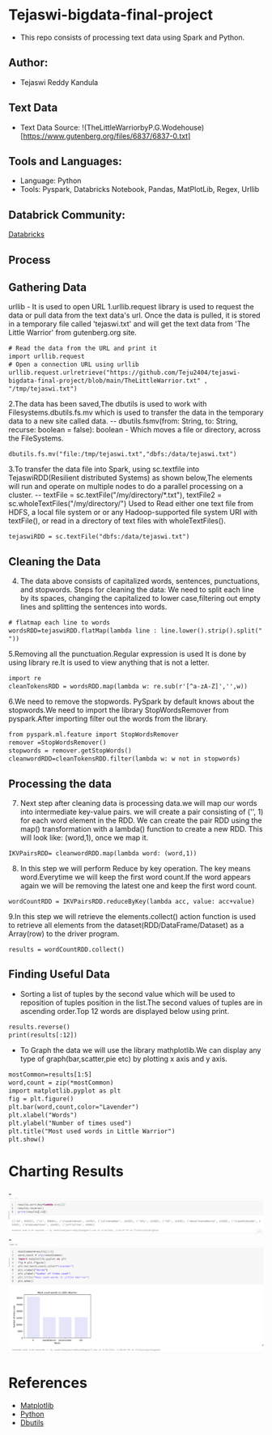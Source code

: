 # Tejaswi-bigdata-final-project
- This repo consists of processing text data using Spark and Python.

## Author:
- Tejaswi Reddy Kandula 

## Text Data
- Text Data Source: !(TheLittleWarriorbyP.G.Wodehouse)[https://www.gutenberg.org/files/6837/6837-0.txt]

## Tools and Languages:
- Language: Python
- Tools: Pyspark, Databricks Notebook, Pandas, MatPlotLib, Regex, Urllib

## Databrick Community:
[Databricks](https://community.cloud.databricks.com/?o=738325624314186#notebook/123542383545008/command/900976778029719)

## Process
## Gathering Data
urllib - It is used to open URL
1.urllib.request library is used to request the data or pull data from the text data's url. Once the data is pulled, it is stored in a temporary file called 'tejaswi.txt' and will get the text data from 'The Little Warrior' from gutenberg.org site.
```
# Read the data from the URL and print it
import urllib.request
# Open a connection URL using urllib
urllib.request.urlretrieve("https://github.com/Teju2404/tejaswi-bigdata-final-project/blob/main/TheLittleWarrior.txt" , "/tmp/tejaswi.txt")
```
2.The data has been saved,The dbutils is used to work with Filesystems.dbutils.fs.mv which is used to transfer the data in the temporary data to a new site called data.
-- dbutils.fsmv(from: String, to: String, recurse: boolean = false): boolean - Which moves a file or directory, across the FileSystems.
```
dbutils.fs.mv("file:/tmp/tejaswi.txt","dbfs:/data/tejaswi.txt")
```
3.To transfer the data file into Spark, using sc.textfile into TejaswiRDD(Resilient distributed Systems) as shown below,The elements will run and operate on multiple nodes to do a parallel processing on a cluster.
--  textFile = sc.textFile("/my/directory/*.txt"),
    textFile2 = sc.wholeTextFiles("/my/directory/")
Used to Read either one text file from HDFS, a local file system or or any Hadoop-supported file system URI with textFile(), or read in a directory of text files with      wholeTextFiles().
```
tejaswiRDD = sc.textFile("dbfs:/data/tejaswi.txt")
```
## Cleaning the Data

4. The data above consists of capitalized words, sentences, punctuations, and stopwords.
Steps for cleaning the data:
We need to split each line by its spaces, changing the capitalized to lower case,filtering out empty lines and splitting the sentences into words.
```
# flatmap each line to words
wordsRDD=tejaswiRDD.flatMap(lambda line : line.lower().strip().split(" "))
```
5.Removing all the punctuation.Regular expression is used It is done by using library re.It is used to view anything that is not a letter.
```
import re
cleanTokensRDD = wordsRDD.map(lambda w: re.sub(r'[^a-zA-Z]','',w))
```
6.We need to remove the stopwords. PySpark by default knows about the stopwords.We need to import the library StopWordsRemover from pyspark.After importing filter out the words from the library.
```
from pyspark.ml.feature import StopWordsRemover
remover =StopWordsRemover()
stopwords = remover.getStopWords()
cleanwordRDD=cleanTokensRDD.filter(lambda w: w not in stopwords)
```
## Processing the data

7. Next step after cleaning data is processing data.we will map our words into intermediate key-value pairs. we will create a pair consisting of ('<word>', 1) for each word element in the RDD. We can create the pair RDD using the map() transformation with a lambda() function to create a new RDD.
This will look like: (word,1), once we map it.

```
IKVPairsRDD= cleanwordRDD.map(lambda word: (word,1))
```
8. In this step we will perform Reduce by key operation. The key means word.Everytime we will keep the first word count.If the word appears again we will be removing the latest one and keep the first word count.
```
wordCountRDD = IKVPairsRDD.reduceByKey(lambda acc, value: acc+value)
```
9.In this step we will retrieve the elements.collect() action function is used to retrieve all elements from the dataset(RDD/DataFrame/Dataset) as a Array(row) to the driver program.
```
results = wordCountRDD.collect()
```
## Finding Useful Data
- Sorting a list of tuples by the second value which will be used to reposition of tuples position in the list.The second values of tuples are in ascending order.Top 12 words are displayed below using print.

```results.sort(key=lambda x:x[1])
results.reverse()
print(results[:12])
```
- To Graph the data we will use the library mathplotlib.We can display any type of graph(bar,scatter,pie etc) by plotting x axis and y axis.
```
mostCommon=results[1:5]
word,count = zip(*mostCommon)
import matplotlib.pyplot as plt
fig = plt.figure()
plt.bar(word,count,color="Lavender")
plt.xlabel("Words")
plt.ylabel("Number of times used")
plt.title("Most used words in Little Warrior")
plt.show()
```
# Charting Results
-![Sorting](https://github.com/Teju2404/tejaswi-bigdata-final-project/blob/main/sort.PNG)
-![Results](https://github.com/Teju2404/tejaswi-bigdata-final-project/blob/main/results.PNG)

# References
- [Matplotlib](https://dzone.com/articles/types-of-matplotlib-in-python)
- [Python](https://www.analyticsvidhya.com/blog/2020/02/beginner-guide-matplotlib-data-visualization-exploration-python/)
- [Dbutils](https://docs.microsoft.com/en-us/azure/databricks/dev-tools/databricks-utils)

